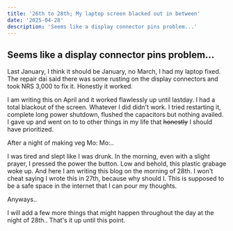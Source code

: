 ```yaml
---
title: '26th to 28th; My laptop screen blacked out in between'
date: '2025-04-28'
description: 'Seems like a display connector pins problem...'
---
```


## Seems like a display connector pins problem...

Last January, I think it should be January, no March, I had my laptop fixed. The repair dai said there was some rusting on the display connectors and took NRS 3,000 to fix it. Honestly it worked.

I am writing this on April and it worked flawlessly up until lastday. I had a total blackout of the screen. Whatever I did didn't work. I tried restarting it, complete long power shutdown, flushed the capacitors but nothing availed. I gave up and went on to to other things in my life that ~~honestly~~ I should have prioritized.

After a night of making veg Mo: Mo:..

I was tired and slept like I was drunk. In the morning, even with a slight prayer, I pressed the power the button. Low and behold, this plastic grabage woke up. And here I am writing this blog on the morning of 28th. I won't cheat saying I wrote this in 27th, because why should I. This is supposed to be a safe space in the internet that I can pour my thoughts.

Anyways..

I will add a few more things that might happen throughout the day at the night of 28th.. That's it up until this point.
